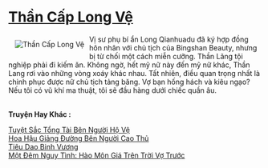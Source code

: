 <a href="https://truyenwiki.net/than-cap-long-ve.35002/" title="Thần Cấp Long Vệ"><h1>Thần Cấp Long Vệ</h1></a><div style="display:table"><img align="right" style="float: left; padding: 10px;" src="https://truyenwiki.net/a/img/str/src/35002.jpg" alt="Thần Cấp Long Vệ">Vị sư phụ bí ẩn Long Qianhuadu đã ký hợp đồng hôn nhân với chủ tịch của Bingshan Beauty, nhưng bị từ chối một cách miễn cưỡng. Thần Lãng tội nghiệp phải đi kiếm ăn. Không ngờ, hết mỹ nữ này đến mỹ nữ khác, Thần Lang rơi vào những vòng xoáy khác nhau. Tất nhiên, điều quan trọng nhất là chinh phục được nữ chủ tịch tảng băng. Vợ bạn hống hách và kiêu ngạo? Nếu tôi có vũ khí ma thuật, tôi sẽ đầu hàng dưới chiếc quần âu.</div><p><br><b>Truyện Hay Khác :</b></p><a href="https://truyenwiki.net/tuyet-sac-tong-tai-ben-nguoi-ho-ve.35000/" alt="Tuyệt Sắc Tổng Tài Bên Người Hộ Vệ">Tuyệt Sắc Tổng Tài Bên Người Hộ Vệ</a><br/><a href="https://sangtacviet.wordpress.com/2020/10/22/hoa-hau-giang-duong-ben-nguoi-cao-thu/" alt="Hoa Hậu Giảng Đường Bên Người Cao Thủ">Hoa Hậu Giảng Đường Bên Người Cao Thủ</a><br/><a href="https://github.com/nownovels/topcv/tree/master/truyenhay/35209" alt="Tiêu Dao Binh Vương">Tiêu Dao Binh Vương</a><br/><a href="https://github.com/nownovels/topcv/tree/master/truyenhay/36703" alt="Một Đêm Nguy Tình: Hào Môn Giá Trên Trời Vợ Trước">Một Đêm Nguy Tình: Hào Môn Giá Trên Trời Vợ Trước</a><br/>